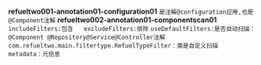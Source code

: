 **refueltwo001-annotation01-configuration01** `是注解@configuration应用,也是@Component注解`
**refueltwo002-annotation01-componentscan01**
`includeFilters:包含   excludeFilters:排除`
`useDefaultFilters:是否自动扫描：@Component @Repository@Service@Controller注解`
`com.refueltwo.main.filtertype.RefuelTypeFilter：类是自定义扫描   metadata：元信息`
